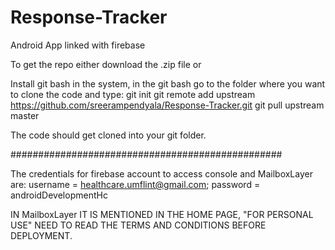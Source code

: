 # Response-Tracker
Android App linked with firebase

To get the repo either download the .zip file or

Install git bash in the system, in the git bash go to the folder where you want to clone the code and type:
git init
git remote add upstream https://github.com/sreerampendyala/Response-Tracker.git
git pull upstream master

The code should get cloned into your git folder.

#################################################

The credentials for firebase account to access console and MailboxLayer are:
username = healthcare.umflint@gmail.com;
password = androidDevelopmentHc


IN MailboxLayer IT IS MENTIONED IN THE HOME PAGE, "FOR PERSONAL USE" NEED TO READ THE TERMS AND CONDITIONS BEFORE DEPLOYMENT.